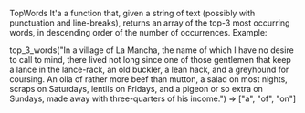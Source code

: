 TopWords
It'a a function that, given a string of text (possibly with punctuation and line-breaks), 
returns an array of the top-3 most occurring words, in descending order of the number of occurrences.
Example:

top_3_words("In a village of La Mancha, the name of which I have no desire to call to
mind, there lived not long since one of those gentlemen that keep a lance
in the lance-rack, an old buckler, a lean hack, and a greyhound for
coursing. An olla of rather more beef than mutton, a salad on most
nights, scraps on Saturdays, lentils on Fridays, and a pigeon or so extra
on Sundays, made away with three-quarters of his income.")
=> ["a", "of", "on"]
